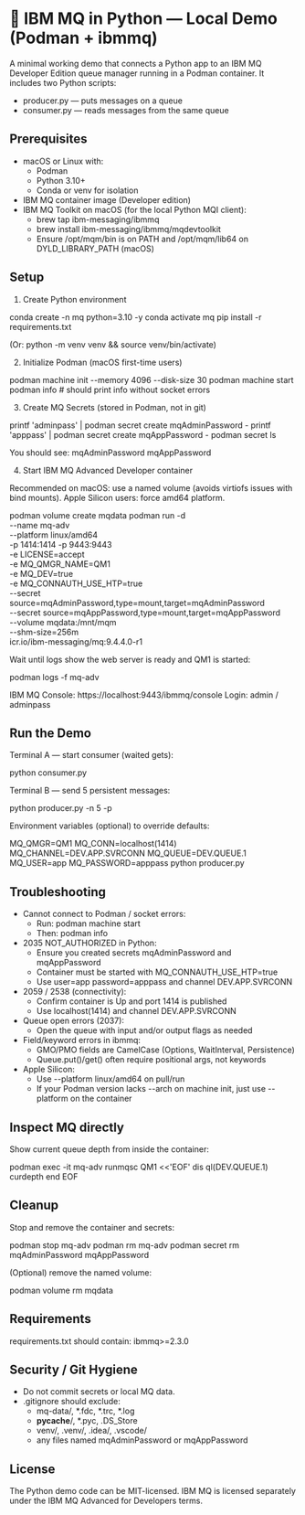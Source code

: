 # 📨 IBM MQ in Python — Local Demo (Podman + ibmmq)

A minimal working demo that connects a Python app to an IBM MQ Developer Edition queue manager running in a Podman container.
It includes two Python scripts:
- producer.py — puts messages on a queue
- consumer.py — reads messages from the same queue


## Prerequisites

- macOS or Linux with:
  - Podman
  - Python 3.10+
  - Conda or venv for isolation
- IBM MQ container image (Developer edition)
- IBM MQ Toolkit on macOS (for the local Python MQI client):
  - brew tap ibm-messaging/ibmmq
  - brew install ibm-messaging/ibmmq/mqdevtoolkit
  - Ensure /opt/mqm/bin is on PATH and /opt/mqm/lib64 on DYLD_LIBRARY_PATH (macOS)


## Setup

1) Create Python environment

conda create -n mq python=3.10 -y
conda activate mq
pip install -r requirements.txt

(Or: python -m venv venv && source venv/bin/activate)

2) Initialize Podman (macOS first-time users)

podman machine init --memory 4096 --disk-size 30
podman machine start
podman info   # should print info without socket errors

3) Create MQ Secrets (stored in Podman, not in git)

printf 'adminpass' | podman secret create mqAdminPassword -
printf 'apppass'  | podman secret create mqAppPassword  -
podman secret ls

You should see:
mqAdminPassword
mqAppPassword

4) Start IBM MQ Advanced Developer container

Recommended on macOS: use a named volume (avoids virtiofs issues with bind mounts). Apple Silicon users: force amd64 platform.

podman volume create mqdata
podman run -d \
  --name mq-adv \
  --platform linux/amd64 \
  -p 1414:1414 -p 9443:9443 \
  -e LICENSE=accept \
  -e MQ_QMGR_NAME=QM1 \
  -e MQ_DEV=true \
  -e MQ_CONNAUTH_USE_HTP=true \
  --secret source=mqAdminPassword,type=mount,target=mqAdminPassword \
  --secret source=mqAppPassword,type=mount,target=mqAppPassword \
  --volume mqdata:/mnt/mqm \
  --shm-size=256m \
  icr.io/ibm-messaging/mq:9.4.4.0-r1

Wait until logs show the web server is ready and QM1 is started:

podman logs -f mq-adv

IBM MQ Console:
https://localhost:9443/ibmmq/console
Login: admin / adminpass



## Run the Demo

Terminal A — start consumer (waited gets):

python consumer.py

Terminal B — send 5 persistent messages:

python producer.py -n 5 -p

Environment variables (optional) to override defaults:

MQ_QMGR=QM1 MQ_CONN=localhost(1414) MQ_CHANNEL=DEV.APP.SVRCONN MQ_QUEUE=DEV.QUEUE.1 \
MQ_USER=app MQ_PASSWORD=apppass python producer.py



## Troubleshooting

- Cannot connect to Podman / socket errors:
  - Run: podman machine start
  - Then: podman info
- 2035 NOT_AUTHORIZED in Python:
  - Ensure you created secrets mqAdminPassword and mqAppPassword
  - Container must be started with MQ_CONNAUTH_USE_HTP=true
  - Use user=app password=apppass and channel DEV.APP.SVRCONN
- 2059 / 2538 (connectivity):
  - Confirm container is Up and port 1414 is published
  - Use localhost(1414) and channel DEV.APP.SVRCONN
- Queue open errors (2037):
  - Open the queue with input and/or output flags as needed
- Field/keyword errors in ibmmq:
  - GMO/PMO fields are CamelCase (Options, WaitInterval, Persistence)
  - Queue.put()/get() often require positional args, not keywords
- Apple Silicon:
  - Use --platform linux/amd64 on pull/run
  - If your Podman version lacks --arch on machine init, just use --platform on the container



## Inspect MQ directly

Show current queue depth from inside the container:

podman exec -it mq-adv runmqsc QM1 <<'EOF'
dis ql(DEV.QUEUE.1) curdepth
end
EOF



## Cleanup

Stop and remove the container and secrets:

podman stop mq-adv
podman rm mq-adv
podman secret rm mqAdminPassword mqAppPassword

(Optional) remove the named volume:

podman volume rm mqdata



## Requirements

requirements.txt should contain:
ibmmq>=2.3.0



## Security / Git Hygiene

- Do not commit secrets or local MQ data.
- .gitignore should exclude:
  - mq-data/, *.fdc, *.trc, *.log
  - __pycache__/, *.pyc, .DS_Store
  - venv/, .venv/, .idea/, .vscode/
  - any files named mqAdminPassword or mqAppPassword



## License

The Python demo code can be MIT-licensed. IBM MQ is licensed separately under the IBM MQ Advanced for Developers terms.
